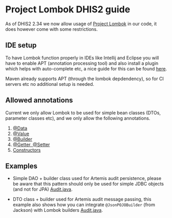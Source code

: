 # Project Lombok DHIS2 guide

As of DHIS2 2.34 we now allow usage of [Project Lombok](https://projectlombok.org/) in our code, it does however come with some restrictions.

## IDE setup

To have Lombok function properly in IDEs like Intellij and Eclipse you will have to enable APT (annotation processing tool) and also install a plugin which helps with auto-complete etc, a nice guide for this can be found [here](https://www.baeldung.com/lombok-ide).

Maven already supports APT (through the lombok depdendency), so for CI servers etc no additional setup is needed.

## Allowed annotations

Current we only allow Lombok to be used for simple bean classes (DTOs, parameter classes etc), and we only allow the following annotations.

1. [@Data](https://projectlombok.org/features/Data) 
2. [@Value](https://projectlombok.org/features/Value)
3. [@Builder](https://projectlombok.org/features/Builder)
4. [@Getter, @Setter](https://projectlombok.org/features/GetterSetter)
5. [Constructors](https://projectlombok.org/features/constructor)

## Examples

* Simple DAO + builder class used for Artemis audit persistence, please be aware that this pattern should only be used for simple JDBC objects (and not for JPA) [Audit.java](https://github.com/dhis2/dhis2-core/blob/master/dhis-2/dhis-api/src/main/java/org/hisp/dhis/audit/Audit.java).

* DTO class + builder used for Artemis audit message passing, this example also shows how you can integrate `@JsonPOJOBuilder` (from Jackson) with Lombok builders [Audit.java](https://github.com/dhis2/dhis2-core/blob/master/dhis-2/dhis-support/dhis-support-artemis/src/main/java/org/hisp/dhis/artemis/audit/Audit.java).
